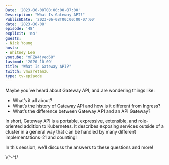 ```yaml
---
Date: '2023-06-08T08:00:00-07:00'
Description: "What Is Gateway API?"
PublishDate: '2023-06-08T00:00:00-07:00'
date: '2023-06-08'
episode: '48'
explicit: 'no'
guests:
- Nick Young
hosts:
- Whitney Lee
youtube: "mFZW4jyed68"
lastmod: '2020-10-09'
title: "What Is Gateway API?"
twitch: vmwaretanzu
type: tv-episode
---
```


Maybe you’ve heard about Gateway API, and are wondering things like:
* What’s it all about?
* What’s the history of Gateway API and how is it different from Ingress?
* What’s the difference between Gateway API and an API Gateway?

In short, Gateway API is a portable, expressive, extensible, and role-oriented addition to Kubernetes. It describes exposing services outside of a cluster in a general way that can be handled by many different implementations⎯21 and counting!

In this session, we’ll discuss the answers to these questions and more!

\\(^-^)/
